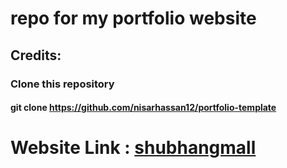 # repo for my portfolio website

## Credits:
### Clone this repository
#### git clone  https://github.com/nisarhassan12/portfolio-template

# **Website Link** : [shubhangmall](https://shubhangmall.github.io/portfolio/)
